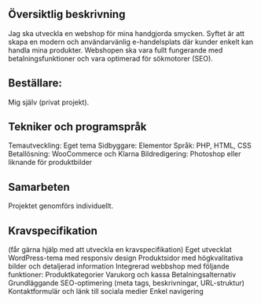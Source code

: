 ## Översiktlig beskrivning
Jag ska utveckla en webshop för mina handgjorda smycken. Syftet är att skapa en modern och användarvänlig e-handelsplats där kunder enkelt kan handla mina produkter. Webshopen ska vara fullt fungerande med betalningsfunktioner och vara optimerad för sökmotorer (SEO).

## Beställare:
Mig själv (privat projekt).

## Tekniker och programspråk
  Temautveckling: Eget tema
  Sidbyggare: Elementor
  Språk: PHP, HTML, CSS
  Betallösning: WooCommerce och Klarna
  Bildredigering: Photoshop eller liknande för produktbilder

## Samarbeten
Projektet genomförs individuellt.

## Kravspecifikation
(får gärna hjälp med att utveckla en kravspecifikation)
  Eget utvecklat WordPress-tema med responsiv design
  Produktsidor med högkvalitativa bilder och detaljerad information
  Integrerad webbshop med följande funktioner: Produktkategorier Varukorg och kassa Betalningsalternativ
  Grundläggande SEO-optimering (meta tags, beskrivningar, URL-struktur)
  Kontaktformulär och länk till sociala medier
  Enkel navigering
